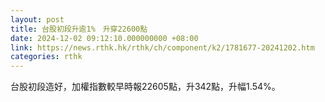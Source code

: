```yaml
---
layout: post
title: 台股初段升逾1%　升穿22600點
date: 2024-12-02 09:12:10.000000000 +08:00
link: https://news.rthk.hk/rthk/ch/component/k2/1781677-20241202.htm
categories: rthk
---
```


台股初段造好，加權指數較早時報22605點，升342點，升幅1.54%。

